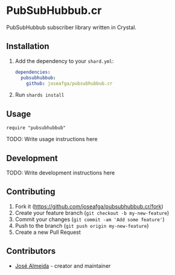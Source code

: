 # PubSubHubbub.cr

PubSubHubbub subscriber library written in Crystal.

## Installation

1. Add the dependency to your `shard.yml`:

   ```yaml
   dependencies:
     pubsubhubbub:
       github: joseafga/pubsubhubbub.cr
   ```

2. Run `shards install`

## Usage

```crystal
require "pubsubhubbub"
```

TODO: Write usage instructions here

## Development

TODO: Write development instructions here

## Contributing

1. Fork it (<https://github.com/joseafga/pubsubhubbub.cr/fork>)
2. Create your feature branch (`git checkout -b my-new-feature`)
3. Commit your changes (`git commit -am 'Add some feature'`)
4. Push to the branch (`git push origin my-new-feature`)
5. Create a new Pull Request

## Contributors

- [José Almeida](https://github.com/joseafga) - creator and maintainer
